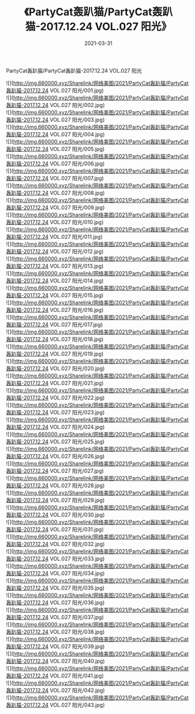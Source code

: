 ﻿---
layout: post
title:  《PartyCat轰趴猫/PartyCat轰趴猫-2017.12.24 VOL.027 阳光》
date:   2021-03-31
img: http://img.660000.xyz/Sharelink/网络美图/2021/PartyCat轰趴猫/PartyCat轰趴猫-2017.12.24 VOL.027 阳光/000.jpg
categories: [美女, 清纯, 唯美]
---

PartyCat轰趴猫/PartyCat轰趴猫-2017.12.24 VOL.027 阳光

 ![](http://img.660000.xyz/Sharelink/网络美图/2021/PartyCat轰趴猫/PartyCat轰趴猫-2017.12.24 VOL.027 阳光/001.jpg) <br>![](http://img.660000.xyz/Sharelink/网络美图/2021/PartyCat轰趴猫/PartyCat轰趴猫-2017.12.24 VOL.027 阳光/002.jpg) <br>![](http://img.660000.xyz/Sharelink/网络美图/2021/PartyCat轰趴猫/PartyCat轰趴猫-2017.12.24 VOL.027 阳光/003.jpg) <br>![](http://img.660000.xyz/Sharelink/网络美图/2021/PartyCat轰趴猫/PartyCat轰趴猫-2017.12.24 VOL.027 阳光/004.jpg) <br>![](http://img.660000.xyz/Sharelink/网络美图/2021/PartyCat轰趴猫/PartyCat轰趴猫-2017.12.24 VOL.027 阳光/005.jpg) <br>![](http://img.660000.xyz/Sharelink/网络美图/2021/PartyCat轰趴猫/PartyCat轰趴猫-2017.12.24 VOL.027 阳光/006.jpg) <br>![](http://img.660000.xyz/Sharelink/网络美图/2021/PartyCat轰趴猫/PartyCat轰趴猫-2017.12.24 VOL.027 阳光/007.jpg) <br>![](http://img.660000.xyz/Sharelink/网络美图/2021/PartyCat轰趴猫/PartyCat轰趴猫-2017.12.24 VOL.027 阳光/008.jpg) <br>![](http://img.660000.xyz/Sharelink/网络美图/2021/PartyCat轰趴猫/PartyCat轰趴猫-2017.12.24 VOL.027 阳光/009.jpg) <br>![](http://img.660000.xyz/Sharelink/网络美图/2021/PartyCat轰趴猫/PartyCat轰趴猫-2017.12.24 VOL.027 阳光/010.jpg) <br>![](http://img.660000.xyz/Sharelink/网络美图/2021/PartyCat轰趴猫/PartyCat轰趴猫-2017.12.24 VOL.027 阳光/011.jpg) <br>![](http://img.660000.xyz/Sharelink/网络美图/2021/PartyCat轰趴猫/PartyCat轰趴猫-2017.12.24 VOL.027 阳光/012.jpg) <br>![](http://img.660000.xyz/Sharelink/网络美图/2021/PartyCat轰趴猫/PartyCat轰趴猫-2017.12.24 VOL.027 阳光/013.jpg) <br>![](http://img.660000.xyz/Sharelink/网络美图/2021/PartyCat轰趴猫/PartyCat轰趴猫-2017.12.24 VOL.027 阳光/014.jpg) <br>![](http://img.660000.xyz/Sharelink/网络美图/2021/PartyCat轰趴猫/PartyCat轰趴猫-2017.12.24 VOL.027 阳光/015.jpg) <br>![](http://img.660000.xyz/Sharelink/网络美图/2021/PartyCat轰趴猫/PartyCat轰趴猫-2017.12.24 VOL.027 阳光/016.jpg) <br>![](http://img.660000.xyz/Sharelink/网络美图/2021/PartyCat轰趴猫/PartyCat轰趴猫-2017.12.24 VOL.027 阳光/017.jpg) <br>![](http://img.660000.xyz/Sharelink/网络美图/2021/PartyCat轰趴猫/PartyCat轰趴猫-2017.12.24 VOL.027 阳光/018.jpg) <br>![](http://img.660000.xyz/Sharelink/网络美图/2021/PartyCat轰趴猫/PartyCat轰趴猫-2017.12.24 VOL.027 阳光/019.jpg) <br>![](http://img.660000.xyz/Sharelink/网络美图/2021/PartyCat轰趴猫/PartyCat轰趴猫-2017.12.24 VOL.027 阳光/020.jpg) <br>![](http://img.660000.xyz/Sharelink/网络美图/2021/PartyCat轰趴猫/PartyCat轰趴猫-2017.12.24 VOL.027 阳光/021.jpg) <br>![](http://img.660000.xyz/Sharelink/网络美图/2021/PartyCat轰趴猫/PartyCat轰趴猫-2017.12.24 VOL.027 阳光/022.jpg) <br>![](http://img.660000.xyz/Sharelink/网络美图/2021/PartyCat轰趴猫/PartyCat轰趴猫-2017.12.24 VOL.027 阳光/023.jpg) <br>![](http://img.660000.xyz/Sharelink/网络美图/2021/PartyCat轰趴猫/PartyCat轰趴猫-2017.12.24 VOL.027 阳光/024.jpg) <br>![](http://img.660000.xyz/Sharelink/网络美图/2021/PartyCat轰趴猫/PartyCat轰趴猫-2017.12.24 VOL.027 阳光/025.jpg) <br>![](http://img.660000.xyz/Sharelink/网络美图/2021/PartyCat轰趴猫/PartyCat轰趴猫-2017.12.24 VOL.027 阳光/026.jpg) <br>![](http://img.660000.xyz/Sharelink/网络美图/2021/PartyCat轰趴猫/PartyCat轰趴猫-2017.12.24 VOL.027 阳光/027.jpg) <br>![](http://img.660000.xyz/Sharelink/网络美图/2021/PartyCat轰趴猫/PartyCat轰趴猫-2017.12.24 VOL.027 阳光/028.jpg) <br>![](http://img.660000.xyz/Sharelink/网络美图/2021/PartyCat轰趴猫/PartyCat轰趴猫-2017.12.24 VOL.027 阳光/029.jpg) <br>![](http://img.660000.xyz/Sharelink/网络美图/2021/PartyCat轰趴猫/PartyCat轰趴猫-2017.12.24 VOL.027 阳光/030.jpg) <br>![](http://img.660000.xyz/Sharelink/网络美图/2021/PartyCat轰趴猫/PartyCat轰趴猫-2017.12.24 VOL.027 阳光/031.jpg) <br>![](http://img.660000.xyz/Sharelink/网络美图/2021/PartyCat轰趴猫/PartyCat轰趴猫-2017.12.24 VOL.027 阳光/032.jpg) <br>![](http://img.660000.xyz/Sharelink/网络美图/2021/PartyCat轰趴猫/PartyCat轰趴猫-2017.12.24 VOL.027 阳光/033.jpg) <br>![](http://img.660000.xyz/Sharelink/网络美图/2021/PartyCat轰趴猫/PartyCat轰趴猫-2017.12.24 VOL.027 阳光/034.jpg) <br>![](http://img.660000.xyz/Sharelink/网络美图/2021/PartyCat轰趴猫/PartyCat轰趴猫-2017.12.24 VOL.027 阳光/035.jpg) <br>![](http://img.660000.xyz/Sharelink/网络美图/2021/PartyCat轰趴猫/PartyCat轰趴猫-2017.12.24 VOL.027 阳光/036.jpg) <br>![](http://img.660000.xyz/Sharelink/网络美图/2021/PartyCat轰趴猫/PartyCat轰趴猫-2017.12.24 VOL.027 阳光/037.jpg) <br>![](http://img.660000.xyz/Sharelink/网络美图/2021/PartyCat轰趴猫/PartyCat轰趴猫-2017.12.24 VOL.027 阳光/038.jpg) <br>![](http://img.660000.xyz/Sharelink/网络美图/2021/PartyCat轰趴猫/PartyCat轰趴猫-2017.12.24 VOL.027 阳光/039.jpg) <br>![](http://img.660000.xyz/Sharelink/网络美图/2021/PartyCat轰趴猫/PartyCat轰趴猫-2017.12.24 VOL.027 阳光/040.jpg) <br>![](http://img.660000.xyz/Sharelink/网络美图/2021/PartyCat轰趴猫/PartyCat轰趴猫-2017.12.24 VOL.027 阳光/041.jpg) <br>![](http://img.660000.xyz/Sharelink/网络美图/2021/PartyCat轰趴猫/PartyCat轰趴猫-2017.12.24 VOL.027 阳光/042.jpg) <br>![](http://img.660000.xyz/Sharelink/网络美图/2021/PartyCat轰趴猫/PartyCat轰趴猫-2017.12.24 VOL.027 阳光/043.jpg) <br>